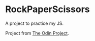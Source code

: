 # RockPaperScissors
A project to practice my JS.

Project from [The Odin Project](https://www.theodinproject.com/lessons/foundations-commit-messages).
